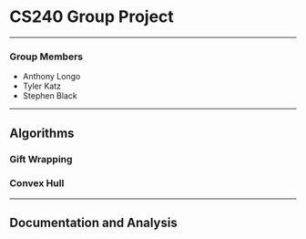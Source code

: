 # CS240 Group Project
---
### Group Members
- Anthony Longo
- Tyler Katz
- Stephen Black

---
## Algorithms

### Gift Wrapping

### Convex Hull

---
## Documentation and Analysis
